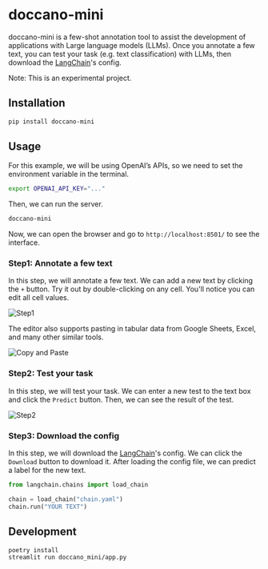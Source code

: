 # doccano-mini

doccano-mini is a few-shot annotation tool to assist the development of applications with Large language models (LLMs). Once you annotate a few text, you can test your task (e.g. text classification) with LLMs, then download the [LangChain](https://github.com/hwchase17/langchain)'s config.

Note: This is an experimental project.

## Installation

```bash
pip install doccano-mini
```

## Usage

For this example, we will be using OpenAI’s APIs, so we need to set the environment variable in the terminal.

```bash
export OPENAI_API_KEY="..."
```

Then, we can run the server.

```bash
doccano-mini
```

Now, we can open the browser and go to `http://localhost:8501/` to see the interface.

### Step1: Annotate a few text

In this step, we will annotate a few text. We can add a new text by clicking the `+` button. Try it out by double-clicking on any cell. You'll notice you can edit all cell values.

![Step1](https://raw.githubusercontent.com/doccano/doccano-mini/master/docs/images/annotation.gif)

The editor also supports pasting in tabular data from Google Sheets, Excel, and many other similar tools.

![Copy and Paste](https://raw.githubusercontent.com/doccano/doccano-mini/master/docs/images/copy_and_paste.gif)

### Step2: Test your task

In this step, we will test your task. We can enter a new test to the text box and click the `Predict` button. Then, we can see the result of the test.

![Step2](https://raw.githubusercontent.com/doccano/doccano-mini/master/docs/images/test_new_example.jpg)

### Step3: Download the config

In this step, we will download the [LangChain](https://github.com/hwchase17/langchain)'s config. We can click the `Download` button to download it. After loading the config file, we can predict a label for the new text.

```python
from langchain.chains import load_chain

chain = load_chain("chain.yaml")
chain.run("YOUR TEXT")
```

## Development

```bash
poetry install
streamlit run doccano_mini/app.py
```
